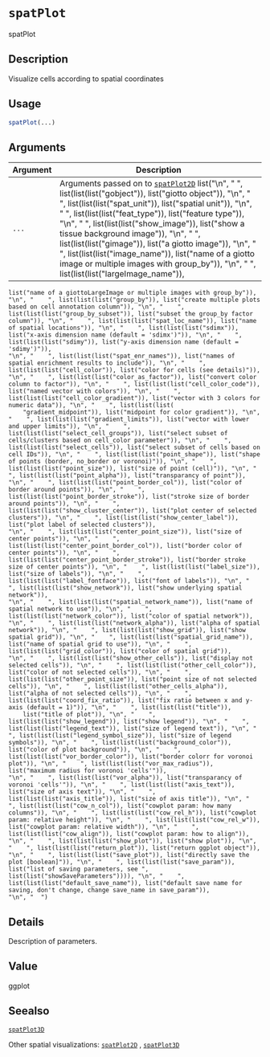 # `spatPlot`

spatPlot


## Description

Visualize cells according to spatial coordinates


## Usage

```r
spatPlot(...)
```


## Arguments

Argument      |Description
------------- |----------------
`...`     |      Arguments passed on to [`spatPlot2D`](#spatplot2d)   list("\n", "    ", list(list(list("gobject")), list("giotto object")), "\n", "    ", list(list(list("spat_unit")), list("spatial unit")), "\n", "    ", list(list(list("feat_type")), list("feature type")), "\n", "    ", list(list(list("show_image")), list("show a tissue background image")), "\n", "    ", list(list(list("gimage")), list("a giotto image")), "\n", "    ", list(list(list("image_name")), list("name of a giotto image or multiple images with group_by")), "\n", "    ", list(list(list("largeImage_name")), 
    list("name of a giottoLargeImage or multiple images with group_by")), "\n", "    ", list(list(list("group_by")), list("create multiple plots based on cell annotation column")), "\n", "    ", list(list(list("group_by_subset")), list("subset the group_by factor column")), "\n", "    ", list(list(list("spat_loc_name")), list("name of spatial locations")), "\n", "    ", list(list(list("sdimx")), list("x-axis dimension name (default = 'sdimx')")), "\n", "    ", list(list(list("sdimy")), list("y-axis dimension name (default = 'sdimy')")), 
    "\n", "    ", list(list(list("spat_enr_names")), list("names of spatial enrichment results to include")), "\n", "    ", list(list(list("cell_color")), list("color for cells (see details)")), "\n", "    ", list(list(list("color_as_factor")), list("convert color column to factor")), "\n", "    ", list(list(list("cell_color_code")), list("named vector with colors")), "\n", "    ", list(list(list("cell_color_gradient")), list("vector with 3 colors for numeric data")), "\n", "    ", list(list(list(
        "gradient_midpoint")), list("midpoint for color gradient")), "\n", "    ", list(list(list("gradient_limits")), list("vector with lower and upper limits")), "\n", "    ", list(list(list("select_cell_groups")), list("select subset of cells/clusters based on cell_color parameter")), "\n", "    ", list(list(list("select_cells")), list("select subset of cells based on cell IDs")), "\n", "    ", list(list(list("point_shape")), list("shape of points (border, no_border or voronoi)")), "\n", "    ", 
    list(list(list("point_size")), list("size of point (cell)")), "\n", "    ", list(list(list("point_alpha")), list("transparancy of point")), "\n", "    ", list(list(list("point_border_col")), list("color of border around points")), "\n", "    ", list(list(list("point_border_stroke")), list("stroke size of border around points")), "\n", "    ", list(list(list("show_cluster_center")), list("plot center of selected clusters")), "\n", "    ", list(list(list("show_center_label")), list("plot label of selected clusters")), 
    "\n", "    ", list(list(list("center_point_size")), list("size of center points")), "\n", "    ", list(list(list("center_point_border_col")), list("border color of center points")), "\n", "    ", list(list(list("center_point_border_stroke")), list("border stroke size of center points")), "\n", "    ", list(list(list("label_size")), list("size of labels")), "\n", "    ", list(list(list("label_fontface")), list("font of labels")), "\n", "    ", list(list(list("show_network")), list("show underlying spatial network")), 
    "\n", "    ", list(list(list("spatial_network_name")), list("name of spatial network to use")), "\n", "    ", list(list(list("network_color")), list("color of spatial network")), "\n", "    ", list(list(list("network_alpha")), list("alpha of spatial network")), "\n", "    ", list(list(list("show_grid")), list("show spatial grid")), "\n", "    ", list(list(list("spatial_grid_name")), list("name of spatial grid to use")), "\n", "    ", list(list(list("grid_color")), list("color of spatial grid")), 
    "\n", "    ", list(list(list("show_other_cells")), list("display not selected cells")), "\n", "    ", list(list(list("other_cell_color")), list("color of not selected cells")), "\n", "    ", list(list(list("other_point_size")), list("point size of not selected cells")), "\n", "    ", list(list(list("other_cells_alpha")), list("alpha of not selected cells")), "\n", "    ", list(list(list("coord_fix_ratio")), list("fix ratio between x and y-axis (default = 1)")), "\n", "    ", list(list(list("title")), 
        list("title of plot")), "\n", "    ", list(list(list("show_legend")), list("show legend")), "\n", "    ", list(list(list("legend_text")), list("size of legend text")), "\n", "    ", list(list(list("legend_symbol_size")), list("size of legend symbols")), "\n", "    ", list(list(list("background_color")), list("color of plot background")), "\n", "    ", list(list(list("vor_border_color")), list("border colorr for voronoi plot")), "\n", "    ", list(list(list("vor_max_radius")), list("maximum radius for voronoi 'cells'")), 
    "\n", "    ", list(list(list("vor_alpha")), list("transparancy of voronoi 'cells'")), "\n", "    ", list(list(list("axis_text")), list("size of axis text")), "\n", "    ", list(list(list("axis_title")), list("size of axis title")), "\n", "    ", list(list(list("cow_n_col")), list("cowplot param: how many columns")), "\n", "    ", list(list(list("cow_rel_h")), list("cowplot param: relative height")), "\n", "    ", list(list(list("cow_rel_w")), list("cowplot param: relative width")), "\n", "    ", 
    list(list(list("cow_align")), list("cowplot param: how to align")), "\n", "    ", list(list(list("show_plot")), list("show plot")), "\n", "    ", list(list(list("return_plot")), list("return ggplot object")), "\n", "    ", list(list(list("save_plot")), list("directly save the plot [boolean]")), "\n", "    ", list(list(list("save_param")), list("list of saving parameters, see ", list(list("showSaveParameters")))), "\n", "    ", list(list(list("default_save_name")), list("default save name for saving, don't change, change save_name in save_param")), 
    "\n", "  ")


## Details

Description of parameters.


## Value

ggplot


## Seealso

[`spatPlot3D`](#spatplot3d) 
 
 Other spatial visualizations:
 [`spatPlot2D`](#spatplot2d) ,
 [`spatPlot3D`](#spatplot3d)


